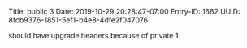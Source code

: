Title: public 3
Date: 2019-10-29 20:28:47-07:00
Entry-ID: 1662
UUID: 8fcb9376-1851-5ef1-b4e8-4dfe2f047076

should have upgrade headers because of private 1
